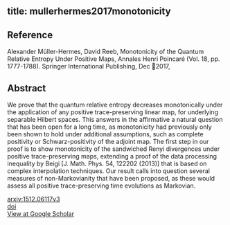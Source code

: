 title: mullerhermes2017monotonicity
---


## Reference

Alexander Müller-Hermes, David Reeb, Monotonicity of the Quantum Relative Entropy Under Positive Maps, Annales Henri Poincaré (Vol. 18, pp. 1777-1788). Springer International Publishing, Dec 2017,

## Abstract 
  We prove that the quantum relative entropy decreases monotonically under the
application of any positive trace-preserving linear map, for underlying
separable Hilbert spaces. This answers in the affirmative a natural question
that has been open for a long time, as monotonicity had previously only been
shown to hold under additional assumptions, such as complete positivity or
Schwarz-positivity of the adjoint map. The first step in our proof is to show
monotonicity of the sandwiched Renyi divergences under positive
trace-preserving maps, extending a proof of the data processing inequality by
Beigi [J. Math. Phys. 54, 122202 (2013)] that is based on complex interpolation
techniques. Our result calls into question several measures of non-Markovianity
that have been proposed, as these would assess all positive trace-preserving
time evolutions as Markovian.

    

[arxiv:1512.06117v3](https://arxiv.org/abs/1512.06117v3)     
[doi](https://doi.org/10.1007/s00023-017-0550-9)    
[View at Google Scholar](https://scholar.google.com/scholar_lookup?arxiv_id=1512.06117)
